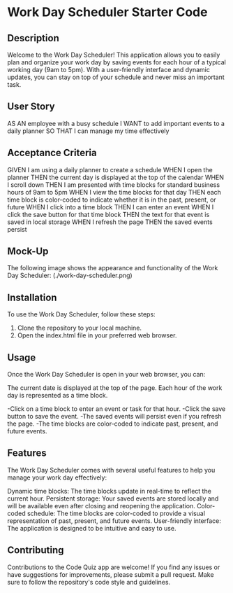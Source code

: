 # Work Day Scheduler Starter Code

## Description
Welcome to the Work Day Scheduler! This application allows you to easily plan and organize your work day by saving events for each hour of a typical working day (9am to 5pm). With a user-friendly interface and dynamic updates, you can stay on top of your schedule and never miss an important task.

## User Story

AS AN employee with a busy schedule
I WANT to add important events to a daily planner
SO THAT I can manage my time effectively


## Acceptance Criteria

GIVEN I am using a daily planner to create a schedule
WHEN I open the planner
THEN the current day is displayed at the top of the calendar
WHEN I scroll down
THEN I am presented with time blocks for standard business hours of 9am to 5pm
WHEN I view the time blocks for that day
THEN each time block is color-coded to indicate whether it is in the past, present, or future
WHEN I click into a time block
THEN I can enter an event
WHEN I click the save button for that time block
THEN the text for that event is saved in local storage
WHEN I refresh the page
THEN the saved events persist

## Mock-Up
The following image shows the appearance and functionality of the Work Day Scheduler: (./work-day-scheduler.png)

## Installation

To use the Work Day Scheduler, follow these steps:
1. Clone the repository to your local machine.
2. Open the index.html file in your preferred web browser.

## Usage

Once the Work Day Scheduler is open in your web browser, you can:

The current date is displayed at the top of the page.
Each hour of the work day is represented as a time block.

-Click on a time block to enter an event or task for that hour.
-Click the save button to save the event.
-The saved events will persist even if you refresh the page.
-The time blocks are color-coded to indicate past, present, and future events.

## Features

The Work Day Scheduler comes with several useful features to help you manage your work day effectively:

Dynamic time blocks: The time blocks update in real-time to reflect the current hour.
Persistent storage: Your saved events are stored locally and will be available even after closing and reopening the application.
Color-coded schedule: The time blocks are color-coded to provide a visual representation of past, present, and future events.
User-friendly interface: The application is designed to be intuitive and easy to use.

## Contributing

Contributions to the Code Quiz app are welcome! If you find any issues or have suggestions for improvements, please submit a pull request. Make sure to follow the repository's code style and guidelines.